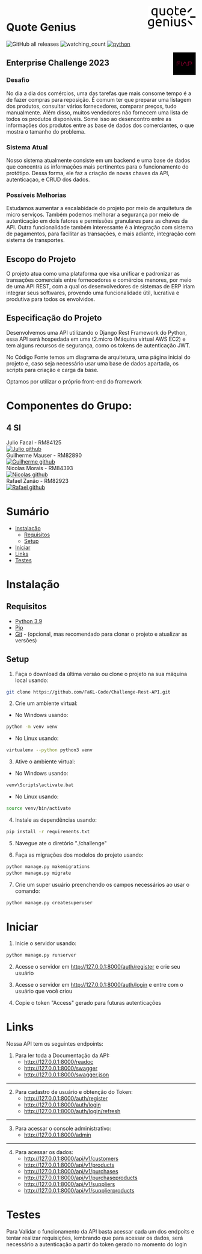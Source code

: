 <a>
    <img src="quote_genius_logo.png" alt="Quote Genius logo" title="Quote Genius" align="right" height="60" />
</a>

# Quote Genius

![GitHub all releases](https://img.shields.io/github/downloads/FaKL-Code/Challenge-Rest-API/total)
<img src="https://komarev.com/ghpvc/?username=FaKL-Code&color=brightgreen" alt="watching_count" />
[![python](https://img.shields.io/badge/Python-3.9-3776AB.svg?style=flat&logo=python&logoColor=white)](https://www.python.org)


<a href="https://www.fiap.com.br">
    <img src="fiap.png" alt="FIAP logo" title="FIAP" align="right" height="60" />
</a>

## Enterprise Challenge 2023

### Desafio

No dia a dia dos comércios, uma das tarefas que mais consome tempo é a de fazer compras para reposição. É comum ter que preparar uma listagem dos produtos, consultar vários fornecedores, comparar preços, tudo manualmente. Além disso, muitos vendedores não fornecem uma lista de todos os produtos disponíveis. Some isso ao desencontro entre as informações dos produtos entre as base de dados dos comerciantes, o que mostra o tamanho do problema.

### Sistema Atual

Nosso sistema atualmente consiste em um backend e uma base de dados que concentra as informações mais pertinentes para o funcionamento do protótipo. Dessa forma, ele faz a criação de novas chaves da API, autenticaçao, e CRUD dos dados.

### Possíveis Melhorias

Estudamos aumentar a escalabidade do projeto por meio de arquitetura de micro serviços. Também podemos melhorar a segurança por meio de autenticação em dois fatores e permissões granulares para as chaves da API.
Outra funcionalidade também interessante é a integração com sistema de pagamentos, para facilitar as transações, e mais adiante, integração com sistema de transportes.

## Escopo do Projeto

O projeto atua como uma plataforma que visa unificar e padronizar as transações comerciais entre fornecedores e comércios menores, por meio de uma API REST, com a qual os desenvolvedores de sistemas de ERP iriam integrar seus softwares, provendo uma funcionalidade útil, lucrativa e produtiva para todos os envolvidos.

## Especificação do Projeto

Desenvolvemos uma API utilizando o Django Rest Framework do Python, essa API será hospedada em uma t2.micro (Máquina virtual AWS EC2) e tem alguns recursos de segurança, como os tokens de autenticação JWT.

No Código Fonte temos um diagrama de arquitetura, uma página inicial do projeto e, caso seja necessário usar uma base de dados apartada, os scripts para criação e carga da base.

Optamos por utilizar o próprio front-end do framework

# Componentes do Grupo:

## 4 SI
Julio Facal - RM84125 \
[![Julio github](https://img.shields.io/badge/GitHub-FaKL--Code-181717.svg?style=flat&logo=github)](https://github.com/FaKL-Code) \
Guilherme Mauser - RM82890 \
[![Guilherme github](https://img.shields.io/badge/GitHub-Guimauser05-181717.svg?style=flat&logo=github)](https://github.com/Guimauser05) \
Nicolas Morais - RM84393 \
[![Nicolas github](https://img.shields.io/badge/GitHub-nicmorais-181717.svg?style=flat&logo=github)](https://github.com/nicmorais) \
Rafael Zanão - RM82923 \
[![Rafael github](https://img.shields.io/badge/GitHub-Rafael--Zanao-181717.svg?style=flat&logo=github)](https://github.com/Rafael-Zanao) 

# Sumário

- [Instalação](#instalação)
    - [Requisitos](#requisitos)
    - [Setup](#setup)
- [Iniciar](#iniciar)
- [Links](#links)
- [Testes](#testes)

# Instalação

## Requisitos

- [Python 3.9](https://www.python.org/downloads/)
- [Pip](https://pip.pypa.io/en/stable/installing/)
- [Git](https://git-scm.com/downloads) - (opcional, mas recomendado para clonar o projeto e atualizar as versões)

## Setup
1. Faça o download da última versão ou clone o projeto na sua máquina local usando:
```bash
git clone https://github.com/FaKL-Code/Challenge-Rest-API.git
```

2. Crie um ambiente virtual:

- No Windows usando:

```bash
python -m venv venv
``` 
- No Linux usando:

```bash
virtualenv --python python3 venv
```
3. Ative o ambiente virtual:

- No Windows usando:

```bash
venv\Scripts\activate.bat
```
- No Linux usando:

```bash
source venv/bin/activate
```

4. Instale as dependências usando:
```bash
pip install -r requirements.txt
```

5. Navegue ate o diretório "./challenge"

6. Faça as migrações dos modelos do projeto usando:
```bash
python manage.py makemigrations
python manage.py migrate
```

7. Crie um super usuário preenchendo os campos necessários ao usar o comando:
```bash
python manage.py createsuperuser
```


# Iniciar

1. Inicie o servidor usando:
```bash
python manage.py runserver
```

2. Acesse o servidor em http://127.0.0.1:8000/auth/register e crie seu usuário

3. Acesse o servidor em http://127.0.0.1:8000/auth/login e entre com o usuário que você criou

4. Copie o token "Access" gerado para futuras autenticações

# Links

Nossa API tem os seguintes endpoints:

1. Para ler toda a Documentação da API:
    - http://127.0.0.1:8000/readoc
    - http://127.0.0.1:8000/swagger
    - http://127.0.0.1:8000/swagger.json
------
2. Para cadastro de usuário e obtenção do Token:
    - http://127.0.0.1:8000/auth/register
    - http://127.0.0.1:8000/auth/login
    - http://127.0.0.1:8000/auth/login/refresh
-----
3. Para acessar o console administrativo:
    - http://127.0.0.1:8000/admin
------
4. Para acessar os dados:
    - http://127.0.0.1:8000/api/v1/customers
    - http://127.0.0.1:8000/api/v1/products
    - http://127.0.0.1:8000/api/v1/purchases
    - http://127.0.0.1:8000/api/v1/purchaseproducts
    - http://127.0.0.1:8000/api/v1/suppliers
    - http://127.0.0.1:8000/api/v1/supplierproducts

# Testes

Para Validar o funcionamento da API basta acessar cada um dos endpoits e tentar realizar requisições, lembrando que para acessar os dados, será necessário a autenticação a partir do token gerado no momento do login
